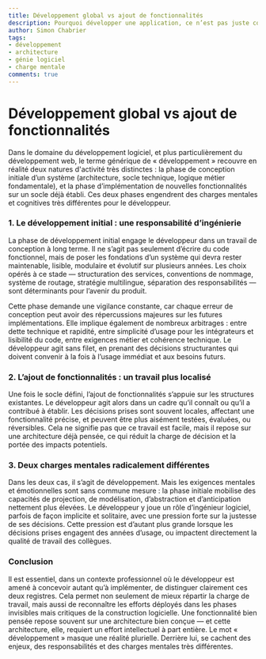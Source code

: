 ```yaml
---
title: Développement global vs ajout de fonctionnalités
description: Pourquoi développer une application, ce n’est pas juste coder une fonctionnalité.
author: Simon Chabrier
tags:
- développement
- architecture
- génie logiciel
- charge mentale
comments: true
---
```


# Développement global vs ajout de fonctionnalités

Dans le domaine du développement logiciel, et plus particulièrement du développement web, le terme générique de « développement » recouvre en réalité deux natures d'activité très distinctes : la phase de conception initiale d’un système (architecture, socle technique, logique métier fondamentale), et la phase d’implémentation de nouvelles fonctionnalités sur un socle déjà établi. Ces deux phases engendrent des charges mentales et cognitives très différentes pour le développeur.

### 1. Le développement initial : une responsabilité d’ingénierie

La phase de développement initial engage le développeur dans un travail de conception à long terme. Il ne s’agit pas seulement d’écrire du code fonctionnel, mais de poser les fondations d’un système qui devra rester maintenable, lisible, modulaire et évolutif sur plusieurs années. Les choix opérés à ce stade — structuration des services, conventions de nommage, système de routage, stratégie multilingue, séparation des responsabilités — sont déterminants pour l’avenir du produit.

Cette phase demande une vigilance constante, car chaque erreur de conception peut avoir des répercussions majeures sur les futures implémentations. Elle implique également de nombreux arbitrages : entre dette technique et rapidité, entre simplicité d’usage pour les intégrateurs et lisibilité du code, entre exigences métier et cohérence technique. Le développeur agit sans filet, en prenant des décisions structurantes qui doivent convenir à la fois à l’usage immédiat et aux besoins futurs.

### 2. L’ajout de fonctionnalités : un travail plus localisé

Une fois le socle défini, l’ajout de fonctionnalités s’appuie sur les structures existantes. Le développeur agit alors dans un cadre qu’il connaît ou qu’il a contribué à établir. Les décisions prises sont souvent locales, affectant une fonctionnalité précise, et peuvent être plus aisément testées, évaluées, ou réversibles. Cela ne signifie pas que ce travail est facile, mais il repose sur une architecture déjà pensée, ce qui réduit la charge de décision et la portée des impacts potentiels.

 ### 3. Deux charges mentales radicalement différentes

Dans les deux cas, il s’agit de développement. Mais les exigences mentales et émotionnelles sont sans commune mesure : la phase initiale mobilise des capacités de projection, de modélisation, d’abstraction et d’anticipation nettement plus élevées. Le développeur y joue un rôle d’ingénieur logiciel, parfois de façon implicite et solitaire, avec une pression forte sur la justesse de ses décisions. Cette pression est d’autant plus grande lorsque les décisions prises engagent des années d’usage, ou impactent directement la qualité de travail des collègues.

### Conclusion

Il est essentiel, dans un contexte professionnel où le développeur est amené à concevoir autant qu’à implémenter, de distinguer clairement ces deux registres. Cela permet non seulement de mieux répartir la charge de travail, mais aussi de reconnaître les efforts déployés dans les phases invisibles mais critiques de la construction logicielle. Une fonctionnalité bien pensée repose souvent sur une architecture bien conçue — et cette architecture, elle, requiert un effort intellectuel à part entière. Le mot « développement » masque une réalité plurielle. Derrière lui, se cachent des enjeux, des responsabilités et des charges mentales très différentes.
